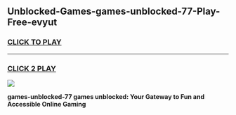 
## Unblocked-Games-games-unblocked-77-Play-Free-evyut
<h3>
<a href="https://premium76.site?title=games-unblocked-77&ref=24M">CLICK TO PLAY</a></h3>
<hr>

<h3>
<a href="https://premium76.site?title=games-unblocked-77&ref=24M">CLICK 2 PLAY</a>
  
</h3>

<a href="https://premium76.site?title=games-unblocked-77&ref=24M"><img src="https://clearcache.store/games.png"></a>


**games-unblocked-77 games unblocked: Your Gateway to Fun and Accessible Online Gaming**
